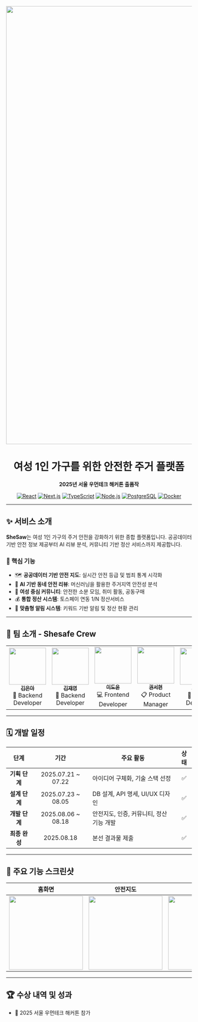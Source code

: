 <div align="center">

  <img width="4614" height="1188" alt="Frame 1" src="https://github.com/user-attachments/assets/203a12a6-3ec3-490e-b1ef-49cbfd17f61c" />


  # 여성 1인 가구를 위한 안전한 주거 플랫폼

  **2025년 서울 우먼테크 해커톤 출품작**

  [![React](https://img.shields.io/badge/React-18.0-blue?logo=react)](https://reactjs.org/)
  [![Next.js](https://img.shields.io/badge/Next.js-14.0-black?logo=next.js)](https://nextjs.org/)
  [![TypeScript](https://img.shields.io/badge/TypeScript-5.0-blue?logo=typescript)](https://www.typescriptlang.org/)
  [![Node.js](https://img.shields.io/badge/Node.js-18.0-green?logo=node.js)](https://nodejs.org/)
  [![PostgreSQL](https://img.shields.io/badge/PostgreSQL-15.0-blue?logo=postgresql)](https://www.postgresql.org/)
  [![Docker](https://img.shields.io/badge/Docker-latest-blue?logo=docker)](https://www.docker.com/)

  </div>

  ---

  ## ✨ 서비스 소개

  **SheSaw**는 여성 1인 가구의 주거 안전을 강화하기 위한 종합 플랫폼입니다. 공공데이터 기반 안전 정보 제공부터 AI 리뷰 분석, 커뮤니티 기반 정산 서비스까지 제공합니다.

  ### 🎯 핵심 기능

  - 🗺️ **공공데이터 기반 안전 지도**: 실시간 안전 등급 및 범죄 통계 시각화
  - 🤖 **AI 기반 동네 안전 리뷰**: 머신러닝을 활용한 주거지역 안전성 분석
  - 👥 **여성 중심 커뮤니티**: 안전한 소분 모임, 취미 활동, 공동구매
  - 💰 **통합 정산 시스템**: 토스페이 연동 1/N 정산서비스
  - 🔔 **맞춤형 알림 시스템**: 키워드 기반 알림 및 정산 현황 관리

  ---

  ## 👥 팀 소개 - Shesafe Crew

  <table align="center">
    <tr>
      <td align="center"><a href="https://bcoding-lab.tistory.com/"><img
  src="https://via.placeholder.com/100x100"
  width="100px;" alt=""/><br
  /><sub><b>김은아</b></sub></a><br />🔧 Backend
  Developer</td>
      <td align="center"><a href="#"><img
  src="https://via.placeholder.com/100x100"
  width="100px;" alt=""/><br
  /><sub><b>김재영</b></sub></a><br />🔧 Backend
  Developer</td>
      <td align="center"><a href="#"><img
  src="https://via.placeholder.com/100x100"
  width="100px;" alt=""/><br
  /><sub><b>이도윤</b></sub></a><br />💻 Frontend
  Developer</td>
      <td align="center"><a href="#"><img
  src="https://via.placeholder.com/100x100"
  width="100px;" alt=""/><br
  /><sub><b>권서현</b></sub></a><br />📋 Product
  Manager</td>
      <td align="center"><a href="#"><img
  src="https://via.placeholder.com/100x100"
  width="100px;" alt=""/><br
  /><sub><b>황혜명</b></sub></a><br />🎨 UI/UX
  Designer</td>
    </tr>
  </table>

  ---

  ## 🗓️ 개발 일정

  | 단계 | 기간 | 주요 활동 | 상태 |
  |:---:|:---:|---|:---:|
  | **기획 단계** | 2025.07.21 ~ 07.22 | 아이디어 구체화, 기술 스택 선정 | ✅ |
  | **설계 단계** | 2025.07.23 ~ 08.05 | DB 설계, API 명세, UI/UX 디자인 | ✅ |
  | **개발 단계** | 2025.08.06 ~ 08.18 | 안전지도, 인증, 커뮤니티, 정산 기능 개발 | ✅ |
  | **최종 완성** | 2025.08.18 | 본선 결과물 제출 | ✅ |


  ---

  ## 📱 주요 기능 스크린샷
 | 홈화면 | 안전지도 | 정책 | 커뮤니티 |
  |---|---|---|---|
  | <img width="200" src="https://github.com/user-attachments/assets/4a190629-fc2b-4bb8-9120-602e04628986"/> | <img width="200" src="https://github.com/user-attachments/assets/575f0c52-235b-40f1-94b1-f5364339d0de" /> | <img width="200" src="https://github.com/user-attachments/assets/ba541d9f-d5a1-4f44-bc34-cc5a69c9714c" /> | <img width="200" src="https://github.com/user-attachments/assets/cd2b0205-9818-4a8c-889b-7a301705bf35" /> |


  ---
  ## 🏆 수상 내역 및 성과

  - 🥇 2025 서울 우먼테크 해커톤 참가

  
